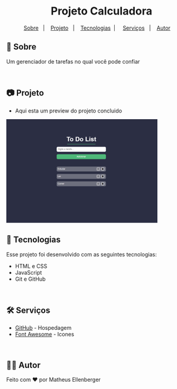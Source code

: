 <h1 align="center"> Projeto Calculadora </h1>

<p align="center">
  <a href="#-sobre">Sobre</a>&nbsp;&nbsp;&nbsp;|&nbsp;&nbsp;&nbsp;
  <a href="#-projeto">Projeto</a>&nbsp;&nbsp;&nbsp;|&nbsp;&nbsp;&nbsp;
  <a href="#-tecnologias">Tecnologias</a>&nbsp;&nbsp;|&nbsp;&nbsp;&nbsp;&nbsp;
  <a href="#-Serviços">Serviços</a>&nbsp;&nbsp;&nbsp;|&nbsp;&nbsp;&nbsp;
  <a href="#-Autor">Autor</a>&nbsp;&nbsp;&nbsp;&nbsp;&nbsp;&nbsp;
</p>

## 🎯 Sobre

Um gerenciador de tarefas no qual você pode confiar 

<br>

## 📷 Projeto

- Aqui esta um preview do projeto concluido

<img src="./img/img-project.png" width="400px">

<br>

## 🚀 Tecnologias

Esse projeto foi desenvolvido com as seguintes tecnologias:

- HTML e CSS
- JavaScript
- Git e GitHub

<br>

## 🛠️ Serviços

- <a href="github.com/Matheus-Ellenberger">GitHub</a> - Hospedagem
- <a href="fontawesome.com">Font Awesome</a> - Icones

<br>

## 🙋‍♂️ Autor

Feito com ❤️ por Matheus Ellenberger




